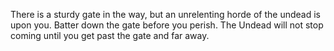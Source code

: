 There is a sturdy gate in the way, but an unrelenting horde of the undead is upon you.
Batter down the gate before you perish.
The Undead will not stop coming until you get past the gate and far away.